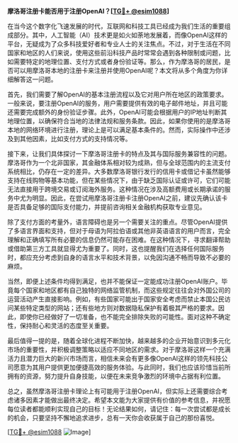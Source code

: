 **摩洛哥注册卡能否用于注册OpenAI？[[TG💪+ @esim1088](https://t.me/s/esim1088)]**

在当今这个数字化飞速发展的时代，互联网和科技工具已经成为我们生活的重要组成部分。其中，人工智能（AI）技术更是如火如荼地发展着，而像OpenAI这样的平台，无疑成为了众多科技爱好者和专业人士的关注焦点。不过，对于生活在不同国家和地区的人们来说，使用这些前沿科技产品时常常会遇到各种限制或问题，比如需要特定的地理位置、支付方式或者身份验证等。那么，作为摩洛哥的居民，是否可以用摩洛哥本地的注册卡来注册并使用OpenAI呢？本文将从多个角度为你详细解答这一问题。

首先，我们需要了解OpenAI的基本注册流程以及它对用户所在地区的政策要求。一般来说，要注册OpenAI的服务，用户需要提供有效的电子邮件地址，并且可能还需要完成额外的身份验证步骤。此外，OpenAI可能会根据用户的IP地址判断其地理位置，以确保符合当地的法律法规和服务条款。因此，如果你使用的是摩洛哥本地的网络环境进行注册，理论上是可以满足基本条件的。然而，实际操作中还涉及到其他因素，比如支付方式的支持情况等。

接下来，让我们具体探讨一下摩洛哥注册卡的特点及其与国际服务兼容性的问题。摩洛哥作为一个北非国家，其金融体系相对较为成熟，但与全球范围内的主流支付系统相比，仍存在一定的差异。大多数摩洛哥银行发行的信用卡或借记卡虽然能够支持在线购物等基本功能，但在某些情况下，由于缺乏国际认证或许可，它们可能无法直接用于跨境交易或订阅海外服务。这种情况在涉及高额费用或长期承诺的服务中尤为明显。因此，在尝试用摩洛哥注册卡注册OpenAI之前，建议先确认该卡是否具备足够的国际支付能力，并提前咨询相关金融机构获取专业意见。

除了支付方面的考量外，语言障碍也是另一个需要关注的重点。尽管OpenAI提供了多语言界面和支持，但对于母语为阿拉伯语或其他非英语语言的用户而言，完全理解和正确填写所有必要的信息仍然可能存在困难。在这种情况下，寻求翻译帮助或借助第三方工具就显得尤为重要了。同时，这也提醒我们在选择任何国际服务时，都应充分考虑到自身的语言水平和技术背景，以免因沟通不畅而导致不必要的麻烦。

当然，即便上述条件均得到满足，也并不能保证一定能成功注册OpenAI账户。毕竟每个国家和地区都有自己独特的网络监管机制，而这些规定往往会对外国公司的运营活动产生直接影响。例如，有些国家可能出于国家安全考虑而禁止本国公民访问某些特定类型的网站；还有些地方则对数据隐私保护有着极其严格的要求。因此，即使你已经做好了一切准备，也不能完全排除失败的可能性。面对这种不确定性，保持耐心和灵活的态度至关重要。

最后值得一提的是，随着全球化进程不断加快，越来越多的企业开始意识到多元化市场的重要性，并积极调整策略以适应不同地区的需求。对于摩洛哥这样一个充满活力且潜力巨大的新兴市场而言，相信未来会有更多像OpenAI这样的领先科技公司愿意为其用户提供更加便捷高效的服务体验。与此同时，我们也应该珍惜当前所拥有的资源，努力提升自身技能，以便在未来竞争激烈的环境中占据有利位置。

总之，虽然摩洛哥注册卡理论上有可能用于注册OpenAI，但实际上还需要综合考虑诸多因素才能做出最终决定。希望本文能为大家提供有价值的参考信息，并祝愿每位读者都能顺利实现自己的目标！无论结果如何，请记住：每一次尝试都是成长的机会，只要坚持不懈地追求进步，总有一天你会收获属于自己的那份喜悦。

[[TG💪+ @esim1088](https://t.me/s/esim1088) ![Image](https://i.postimg.cc/4NQfJmqS/Snipaste-2025-05-13-00-14-12.png)]
